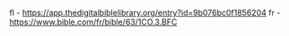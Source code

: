fl - https://app.thedigitalbiblelibrary.org/entry?id=9b076bc0f1856204
fr - https://www.bible.com/fr/bible/63/1CO.3.BFC